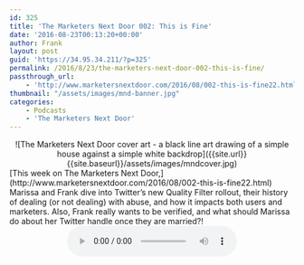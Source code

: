 ```yaml
---
id: 325
title: 'The Marketers Next Door 002: This is Fine'
date: '2016-08-23T00:13:20+00:00'
author: Frank
layout: post
guid: 'https://34.95.34.211/?p=325'
permalink: /2016/8/23/the-marketers-next-door-002-this-is-fine/
passthrough_url:
    - 'http://www.marketersnextdoor.com/2016/08/002-this-is-fine22.html'
thumbnail: "/assets/images/mnd-banner.jpg"
categories:
    - Podcasts
    - 'The Marketers Next Door'
---
```

<div markdown="1" style="text-align: center;">
![The Marketers Next Door cover art - a black line art drawing of a simple house against a simple white backdrop]({{site.url}}{{site.baseurl}}/assets/images/mndcover.jpg)
</div>
[This week on The Marketers Next Door,](http://www.marketersnextdoor.com/2016/08/002-this-is-fine22.html) Marissa and Frank dive into Twitter’s new Quality Filter rollout, their history of dealing (or not dealing) with abuse, and how it impacts both users and marketers. Also, Frank really wants to be verified, and what should Marissa do about her Twitter handle once they are married?!

<div markdown="1" style="text-align: center;">
<audio controls>
  <source src="http://dts.podtrac.com/redirect.mp3/archive.org/download/MND002_201608/MND002.mp3" type="audio/mpeg">
  Your browser does not support the audio element.
</audio>
</div>